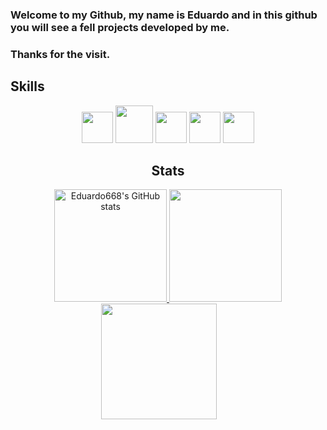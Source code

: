 ### Welcome to my Github, my name is Eduardo and in this github you will see a fell projects developed by me.
### Thanks for the visit.

## Skills

  <div align="center">
    <img height=50 width=50  src="https://cdn.jsdelivr.net/gh/devicons/devicon/icons/java/java-original.svg" />
    <img height=60 width=60  src="https://spring.io/images/spring-logo-9146a4d3298760c2e7e49595184e1975.svg" />
    <img height=50 width=50  src="https://cdn.jsdelivr.net/gh/devicons/devicon/icons/javascript/javascript-original.svg" />
    <img height=50 width=50  src="https://cdn.jsdelivr.net/gh/devicons/devicon/icons/react/react-original.svg" />
    <img height=50 width=50  src="https://cdn.jsdelivr.net/gh/devicons/devicon/icons/postgresql/postgresql-original.svg" />

## Stats

<div align="center">
    <a href="http://www.github.com/Eduardo668">
    <img height="180rem" src="https://github-readme-stats.vercel.app/api?username=Eduardo668&show_icons=true&hide=&count_private=true&title_color=6366f1&text_color=ffffff&icon_color=14b8a6&bg_color=101010&hide_border=true&show_icons=true"      alt="Eduardo668's GitHub stats" />
    </a>
    <img height="180rem" src="https://github-readme-stats.vercel.app/api/top-langs/?username=Eduardo668&hide=html,&title_color=6366f1&text_color=ffffff&icon_color=14b8a6&bg_color=111111&hide_border=true&layout=compact&show_icons=true" />
    <a href="http://www.github.com/Eduardo668">
      <img style="margin-right: 30px;" height="185rem" src="https://github-readme-streak-stats.herokuapp.com/?user=Eduardo668&stroke=f9f9f9&background=111111&ring=6366f1&fire=6366f1&currStreakNum=ffffff&currStreakLabel=6366f1&sideNums=ffffff&sideLabels=ffffff&dates=ffffff&hide_border=true" />
      </a>

</div>

